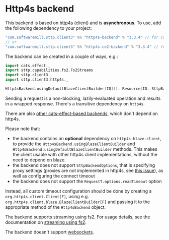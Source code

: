 # Http4s backend

This backend is based on [http4s](https://http4s.org) (client) and is **asynchronous**. To use, add the following dependency to your project:

```scala
"com.softwaremill.sttp.client3" %% "http4s-backend" % "3.3.4" // for cats-effect 3.x & http4s 1.0.0-Mx
// or
"com.softwaremill.sttp.client3" %% "http4s-ce2-backend" % "3.3.4" // for cats-effect 2.x & http4s 0.21.x
```

The backend can be created in a couple of ways, e.g.:

```scala
import cats.effect._
import sttp.capabilities.fs2.Fs2Streams
import sttp.client3._
import sttp.client3.http4s._

Http4sBackend.usingDefaultBlazeClientBuilder[IO](): Resource[IO, SttpBackend[IO, Fs2Streams[IO]]]
```

Sending a request is a non-blocking, lazily-evaluated operation and results in a wrapped response. There's a transitive dependency on `http4s`. 

There are also [other cats-effect-based backends](catseffect.md), which don't depend on http4s. 

Please note that: 

* the backend contains an **optional** dependency on `http4s-blaze-client`, to provide the `Http4sBackend.usingBlazeClientBuilder` and `Http4sBackend.usingDefaultBlazeClientBuilder` methods. This makes the client usable with other http4s client implementations, without the need to depend on blaze.
* the backend does not support `SttpBackendOptions`, that is specifying proxy settings (proxies are not implemented in http4s, see [this issue](https://github.com/http4s/http4s/issues/251)), as well as configuring the connect timeout 
* the backend does not support the `RequestT.options.readTimeout` option

Instead, all custom timeout configuration should be done by creating a `org.http4s.client.Client[F]`, using e.g. `org.http4s.client.blaze.BlazeClientBuilder[F]` and passing it to the appropriate method of the `Http4sBackend` object.

The backend supports streaming using fs2. For usage details, see the documentation on [streaming using fs2](fs2.md#streaming).

The backend doesn't support [websockets](../websockets.md).
